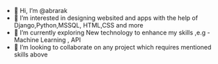 - 👋 Hi, I’m @abrarak
- 👀 I’m interested in designing websited and apps with the help of Django,Python,MSSQL, HTML,CSS and more
- 🌱 I’m currently exploring New technology  to enhance my skills ,e.g - Machine Learning , API
- 💞️ I’m looking to collaborate on any project which requires mentioned skills above 
  
<!---
abrarak/abrarak is a ✨ special ✨ repository because its `README.md` (this file) appears on your GitHub profile.
You can click the Preview link to take a look at your changes.
--->
